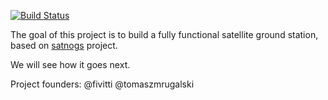 [![Build Status](https://travis-ci.org/gut-space/satnogs.svg?branch=master)](https://travis-ci.org/gut-space/satnogs)


The goal of this project is to build a fully functional satellite ground station, based on [satnogs](https://satnogs.org) project.

We will see how it goes next.

Project founders:
@fivitti
@tomaszmrugalski
